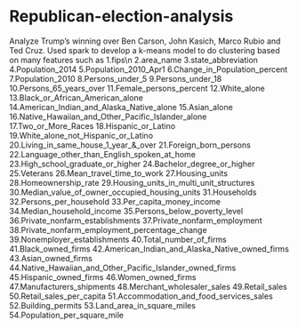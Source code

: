 # Republican-election-analysis
Analyze Trump’s winning over Ben Carson, John Kasich, Marco Rubio and Ted Cruz.
Used spark to develop a k-means model to do clustering based on many features such as 
1.fips\n
2.area_name 
3.state_abbreviation 
4.Population_2014 
5.Population_2010_Apr1 
6.Change_in_Population_percent 
7.Population_2010 
8.Persons_under_5 
9.Persons_under_18 
10.Persons_65_years_over 
11.Female_persons_percent 
12.White_alone 
13.Black_or_African_American_alone 
14.American_Indian_and_Alaska_Native_alone 
15.Asian_alone 
16.Native_Hawaiian_and_Other_Pacific_Islander_alone 
17.Two_or_More_Races 
18.Hispanic_or_Latino 
19.White_alone_not_Hispanic_or_Latino 
20.Living_in_same_house_1_year_&_over 
21.Foreign_born_persons 
22.Language_other_than_English_spoken_at_home 
23.High_school_graduate_or_higher 
24.Bachelor_degree_or_higher 
25.Veterans 
26.Mean_travel_time_to_work 
27.Housing_units 
28.Homeownership_rate 
29.Housing_units_in_multi_unit_structures 
30.Median_value_of_owner_occupied_housing_units 
31.Households 
32.Persons_per_household 
33.Per_capita_money_income 
34.Median_household_income 
35.Persons_below_poverty_level 
36.Private_nonfarm_establishments 
37.Private_nonfarm_employment 
38.Private_nonfarm_employment_percentage_change 
39.Nonemployer_establishments 
40.Total_number_of_firms 
41.Black_owned_firms 
42.American_Indian_and_Alaska_Native_owned_firms 
43.Asian_owned_firms 
44.Native_Hawaiian_and_Other_Pacific_Islander_owned_firms 
45.Hispanic_owned_firms 
46.Women_owned_firms 
47.Manufacturers_shipments 
48.Merchant_wholesaler_sales 
49.Retail_sales 
50.Retail_sales_per_capita 
51.Accommodation_and_food_services_sales 
52.Building_permits 
53.Land_area_in_square_miles 
54.Population_per_square_mile
